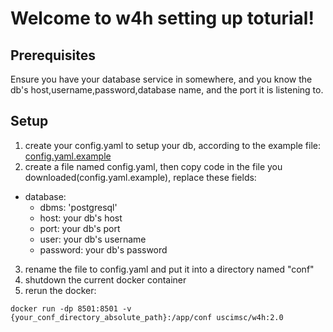 # Welcome to w4h setting up toturial!

## Prerequisites
Ensure you have your database service in somewhere, and you know the 
db's host,username,password,database name, and the port it is listening to.

## Setup
1. create your config.yaml to setup your db, according to the example file:
[config.yaml.example](../app/static/config.yaml.example)
3. create a file named config.yaml, then copy code in the file you downloaded(config.yaml.example), replace these fields:  
- database:
  - dbms: 'postgresql'
  - host: your db's host
  - port: your db's port
  - user: your db's username
  - password: your db's password
3. rename the file to config.yaml and put it into a directory named "conf"
4. shutdown the current docker container
5. rerun the docker:  
  ```shell
  docker run -dp 8501:8501 -v {your_conf_directory_absolute_path}:/app/conf uscimsc/w4h:2.0
  ```
